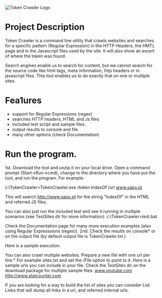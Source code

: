 
![Token Crawler Logo](https://download-codeplex.sec.s-msft.com/Download?ProjectName=tokencrawler&amp;DownloadId=316390&amp;Build=21050)
# Project Description
Token Crawler is a command line utility that crawls websites and searches for a specific pattern (Regular Expression) in the HTTP Headers, the HMTL page and in the Javascript files used by the site. It will also show an excert of where the token was found. 

Search engines enable us to search for content, but we cannot search for the source code like html tags, meta information, http headers or in javascript files. This tool enables us to do exactly that on one or multiple sites. 

# Fea1ures
- support for Regular Expressions (regex) 
- searches HTTP headers, HTML and Js files 
- included test script and sample files. 
- output results to console and file 
- many other options (check Documentation)

# Run the program.
1st. Download the tool and unzip it on your local drive. Open a command prompt (Start->Run->cmd), change to the directory where you have put the tool, and run the program. For example:

c:\TokenCrawler>TokenCrawler.exe /token IndexOf /url www.sapo.pt

This will search http://www.sapo.pt for the string "IndexOf" in the HTML and referred JS files.

You can also just run the included test and see it running in multiple scenarios (see TestSites dir for more information):
c:\TokenCrawler>test.bat

Check the Documentation page for many more execution examples (also using Regular Expresssions (regex)).
2nd. Check the results on console* or on the output file (by default output file is TokenCrawler<date><time>.txt )

Here is a sample execution:

You can also crawl multiple websites. Prepare a new file with one url per line.* For example sites.txt and set the /File option to point to it. Here is a sample urls you can include in your file. Check the TestSites dir on the download package for multiple sample files.
	www.youtube.com
	http://www.statcounter.com


If you are looking for a way to build the list of sites you can consider List Links that will dump all links in a url, and referred internal urls.
